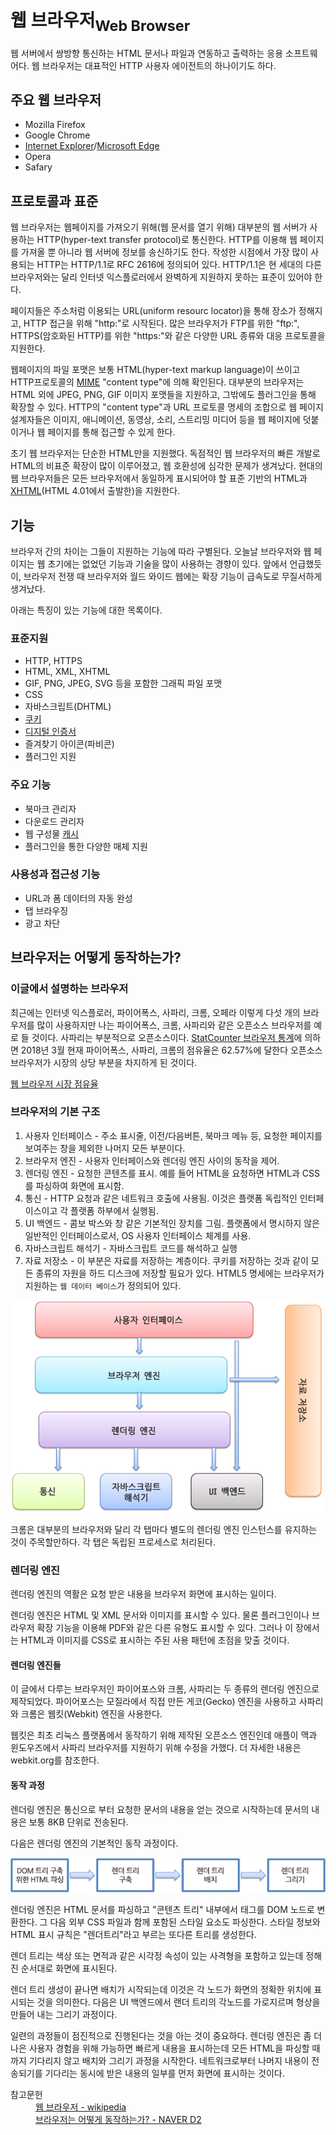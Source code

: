 # 웹 브라우저<sub>Web Browser</sub> #
웹 서버에서 쌍방향 통신하는 HTML 문서나 파일과 연동하고 출력하는 응용 소프트웨어다. 웹 브라우저는 대표적인 HTTP 사용자 에이전트의 하나이기도 하다.

## 주요 웹 브라우저 ##
* Mozilla Firefox
* Google Chrome
* [Internet Explorer](https://ko.wikipedia.org/wiki/%EC%9D%B8%ED%84%B0%EB%84%B7_%EC%9D%B5%EC%8A%A4%ED%94%8C%EB%A1%9C%EB%9F%AC)/[Microsoft Edge](https://ko.wikipedia.org/wiki/%EB%A7%88%EC%9D%B4%ED%81%AC%EB%A1%9C%EC%86%8C%ED%94%84%ED%8A%B8_%EC%97%A3%EC%A7%80)
* Opera
* Safary

## 프로토콜과 표준 ##
웹 브라우저는 웹페이지를 가져오기 위해(웹 문서를 열기 위해) 대부분의 웹 서버가 사용하는 HTTP(hyper-text transfer protocol)로 통신한다. HTTP를 이용해 웹 페이지를 가져올 뿐 아니라 웹 서버에 정보를 송신하기도 한다. 작성한 시점에서 가장 많이 사용되는 HTTP는 HTTP/1.1로 RFC 2616에 정의되어 있다. HTTP/1.1은 현 세대의 다른 브라우저와는 달리 인터넷 익스플로러에서 완벽하게 지원하지 못하는 표준이 있어야 한다.

페이지들은 주소처럼 이용되는 URL(uniform resourc locator)을 통해 장소가 정해지고, HTTP 접근을 위해 "http:"로 시작된다. 많은 브라우저가 FTP를 위한 "ftp:", HTTPS(암호화된 HTTP)를 위한 "https:"와 같은 다양한 URL 종류와 대응 프로토콜을 지원한다.

웹페이지의 파일 포맷은 보통 HTML(hyper-text markup language)이 쓰이고 HTTP프로토콜의 [MIME](https://ko.wikipedia.org/wiki/MIME) "content type"에 의해 확인된다. 대부분의 브라우저는 HTML 외에 JPEG, PNG, GIF 이미지 포맷들을 지원하고, 그밖에도 플러그인을 통해 확장할 수 있다. HTTP의 "content type"과 URL 프로토콜 명세의 조합으로 웹 페이지 설계자들은 이미지, 애니메이션, 동영상, 소리, 스트리밍 미디어 등을 웹 페이지에 덧붙이거나 웹 페이지를 통해 접근할 수 있게 한다.

초기 웹 브라우저는 단순한 HTML만을 지원했다. 독점적인 웹 브라우저의 빠른 개발로 HTML의 비표준 확장이 많이 이루어졌고, 웹 호환성에 심각한 문제가 생겨났다. 현대의 웹 브라우저들은 모든 브라우저에서 동일하게 표시되어야 할 표준 기반의 HTML과 [XHTML](https://ko.wikipedia.org/wiki/XHTML)(HTML 4.01에서 출발한)을 지원한다.

## 기능 ##
브라우저 간의 차이는 그들이 지원하는 기능에 따라 구별된다. 오늘날 브라우저와 웹 페이지는 웹 초기에는 없었던 기능과 기술을 많이 사용하는 경향이 있다. 앞에서 언급했듯이, 브라우저 전쟁 때 브라우저와 월드 와이드 웹에는 확장 기능이 급속도로 무질서하게 생겨났다.

아래는 특징이 있는 기능에 대한 목록이다.
### 표준지원 ###
* HTTP, HTTPS
* HTML, XML, XHTML
* GIF, PNG, JPEG, SVG 등을 포함한 그래픽 파일 포맷
* CSS
* 자바스크립트(DHTML)
* [쿠키](https://ko.wikipedia.org/wiki/HTTP_%EC%BF%A0%ED%82%A4)
* [디지털 인증서](https://ko.wikipedia.org/wiki/%EA%B3%B5%EC%9D%B8%EC%9D%B8%EC%A6%9D%EC%84%9C)
* 즐겨찾기 아이콘(파비콘)
* 플러그인 지원

### 주요 기능 ###
* 북마크 관리자
* 다운로드 관리자
* 웹 구성물 [캐시](https://ko.wikipedia.org/wiki/%EC%9B%B9_%EC%BA%90%EC%8B%9C)
* 플러그인을 통한 다양한 매체 지원

### 사용성과 접근성 기능 ###
* URL과 폼 데이터의 자동 완성
* 탭 브라우징
* 광고 차단


## 브라우저는 어떻게 동작하는가? ##

### 이글에서 설명하는 브라우저 ###
최근에는 인터넷 익스플로러, 파이어폭스, 사파리, 크롬, 오페라 이렇게 다섯 개의 브라우저를 많이 사용하지만 나는 파이어폭스, 크롬, 사파리와 같은 오픈소스 브라우저를 예로 들 것이다. 사파리는 부분적으로 오픈소스이다. [StatCounter 브라우저 통계](http://gs.statcounter.com/)에 의하면 2018년 3월 현재 파이어폭스, 사파리, 크롬의 점유율은 62.57%에 달한다 오픈소스 브라우저가 시장의 상당 부분을 차지하게 된 것이다.

[웹 브라우저 시장 점유율](https://ko.wikipedia.org/wiki/%EC%9B%B9_%EB%B8%8C%EB%9D%BC%EC%9A%B0%EC%A0%80_%EC%8B%9C%EC%9E%A5_%EC%A0%90%EC%9C%A0%EC%9C%A8#%EB%B6%84%EC%84%9D_%EC%97%85%EC%B2%B4%EA%B0%84_%EC%B0%A8%EC%9D%B4)

### 브라우저의 기본 구조 ###
1. 사용자 인터페이스 - 주소 표시줄, 이전/다음버튼, 북마크 메뉴 등, 요청한 페이지를 보여주는 창을 제외한 나머지 모든 부분이다.
2. 브라우저 엔진 - 사용자 인터페이스와 렌더링 엔진 사이의 동작을 제어.
3. 렌더링 엔진 - 요청한 콘텐츠를 표시. 예를 들어 HTML을 요청하면 HTML과 CSS를 파싱하여 화면에 표시함.
4. 통신 - HTTP 요청과 같은 네트워크 호출에 사용됨. 이것은 플랫폼 독립적인 인터페이스이고 각 플랫폼 하부에서 실행됨.
5. UI 백엔드 - 콤보 박스와 창 같은 기본적인 장치를 그림. 플랫폼에서 명시하지 않은 일반적인 인터페이스로서, OS 사용자 인터페이스 체계를 사용.
6. 자바스크립트 해석기 - 자바스크립트 코드를 해석하고 실행
7. 자료 저장소 - 이 부분은 자료를 저장하는 계층이다. 쿠키를 저장하는 것과 같이 모든 종류의 자원을 하드 디스크에 저장할 필요가 있다. HTML5 명세에는 브라우저가 지원하는 `웹 데이터 베이스`가 정의되어 있다.

![1.사용자 인터페페이스 2.1.브라우저 엔진 2.2.자료저장소 3.렌더링 엔진 4. 통신, 자바스크립트 해석기, UI 백엔드](images/img_browser_element.png)

크롬은 대부분의 브라우저와 달리 각 탭마다 별도의 렌더링 엔진 인스턴스를 유지하는 것이 주목할만하다. 각 탭은 독립된 프로세스로 처리된다.

### 렌더링 엔진 ###
렌더링 엔진의 역활은 요청 받은 내용을 브라우저 화면에 표시하는 일이다.

렌더링 엔진은 HTML 및 XML 문서와 이미지를 표시할 수 있다. 물론 플러그인이나 브라우저 확장 기능을 이용해 PDF와 같은 다른 유형도 표시할 수 있다. 그러나 이 장에서는 HTML과 이미지를 CSS로 표시하는 주된 사용 패턴에 초점을 맞출 것이다.

#### 렌더링 엔진들 ####
이 글에서 다루는 브라우저인 파이어포스와 크롬, 사파리는 두 종류의 렌더링 엔진으로 제작되었다. 파이어포스는 모질라에서 직접 만든 게코(Gecko) 엔진을 사용하고 사파리와 크롬은 웹킷(Webkit) 엔진을 사용한다.

웹킷은 최초 리눅스 플랫폼에서 동작하기 위해 제작된 오픈소스 엔진인데 애플이 맥과 윈도우즈에서 사파리 브라우저를 지원하기 위해 수정을 가했다. 더 자세한 내용은 webkit.org를 참조한다.

#### 동작 과정 ####
렌더링 엔진은 통신으로 부터 요청한 문서의 내용을 얻는 것으로 시작하는데 문서의 내용은 보통 8KB 단위로 전송된다.

다음은 렌더링 엔진의 기본적인 동작 과정이다.

![1.DOM 트리 구축 위한 HTML 파싱 2.렌더 트리 구축 3.렌더 트리 배치 4.렌더 트리 그리기](images/img_browser_process.png)

렌더링 엔진은 HTML 문서를 파싱하고 "콘텐츠 트리" 내부에서 태그를 DOM 노드로 변환한다. 그 다음 외부 CSS 파일과 함께 포함된 스타일 요소도 파싱한다. 스타일 정보와 HTML 표시 규칙은 "렌더트리"라고 부르는 또다른 트리를 생성한다.

렌더 트리는 색상 또는 면적과 같은 시각정 속성이 있는 사격형을 포함하고 있는데 정해진 순서대로 화면에 표시된다.

렌더 트리 생성이 끝나면 배치가 시작되는데 이것은 각 노드가 화면의 정확한 위치에 표시되는 것을 의미한다. 다음은 UI 백엔드에서 랜더 트리의 각노드를 가로지르며 형상을만들어 내는 그리기 과정이다.

일련의 과정들이 점진적으로 진행된다는 것을 아는 것이 중요하다. 렌더링 엔진은 좀 더 나은 사용자 경험을 위해 가능하면 빠르게 내용을 표시하는데 모든 HTML을 파싱할 때까지 기다리지 않고 배치와 그리기 과정을 시작한다. 네트워크로부터 나머지 내용이 전송되기를 기다리는 동시에 받은 내용의 일부를 먼저 화면에 표시하는 것이다.


<dl>
    <dt>참고문헌</dt>
    <dd><a href="https://ko.wikipedia.org/wiki/%EC%9B%B9_%EB%B8%8C%EB%9D%BC%EC%9A%B0%EC%A0%80">웹 브라우저 - wikipedia</a></dd>
    <dd><a href="http://d2.naver.com/helloworld/59361">브라우저는 어떻게 동작하는가? - NAVER D2</a></dd>
</dl>
